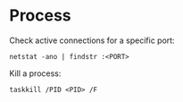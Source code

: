 # Process

Check active connections for a specific port:

```
netstat -ano | findstr :<PORT>
```

Kill a process:

```
taskkill /PID <PID> /F
```
